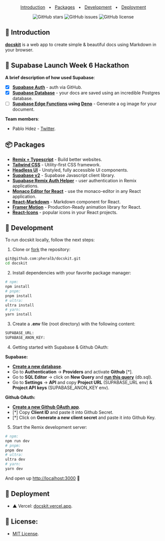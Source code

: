 <div align="center">

<!-- <a href="docskit.vercel.app">
<img src="./public/img/banner_gh.jpg" />
</a> -->

<p></p>

<a href="#-introduction">Introduction</a>
<span>&nbsp;&nbsp;•&nbsp;&nbsp;</span>
<a href="#-packages">Packages</a>
<span>&nbsp;&nbsp;•&nbsp;&nbsp;</span>
<a href="#-development">Development</a>
<span>&nbsp;&nbsp;•&nbsp;&nbsp;</span>
<a href="#-deployment">Deployment</a>

![GitHub stars](https://img.shields.io/github/stars/pheralb/docskit)
![GitHub issues](https://img.shields.io/github/issues/pheralb/docskit)
![GitHub license](https://img.shields.io/github/license/pheralb/docskit)

</div>

## 👋 Introduction

**[docskit](https://docskit.vercel.app/)** is a web app to create simple & beautiful docs using Markdown in your browser.

## 🌳 Supabase Launch Week 6 Hackathon

**A brief description of how used Supabase**:

- [x] **[Supabase Auth](https://supabase.com/docs/guides/auth/overview)** - auth via GitHub.
- [x] **[Supabase Database](https://supabase.com/docs/guides/database)** - your docs are saved using an incredible Postgres database.
- [ ] **[Supabase Edge Functions](https://supabase.com/docs/guides/functions) using [Deno](https://deno.land/)** - Generate a og image for your document.

**Team members**:

- Pablo Hdez - [Twitter](https://twitter.com/pheralb_).

## 📦 Packages

- **[Remix + Typescript](https://remix.run/)** - Build better websites.
- **[Tailwind CSS](https://tailwindcss.com/)** - Utility-first CSS framework.
- **[Headless UI](https://headlessui.com/)** - Unstyled, fully accessible UI components.
- **[Supabase v2](https://supabase.com/docs/reference/javascript/introduction)** - Supabase Javascript client library.
- **[Supabase Remix Auth Helper](https://supabase.com/docs/guides/auth/auth-helpers/remix)** - user authentication in Remix applications.
- **[Monaco Editor for React](https://github.com/suren-atoyan/monaco-react)** - use the monaco-editor in any React application.
- **[React-Markdown](https://github.com/remarkjs/react-markdown)** - Markdown component for React.
- **[Framer Motion](https://www.framer.com/motion/)** - Production-Ready animation library for React.
- **[React-Icons](https://react-icons.github.io/react-icons/)** - popular icons in your React projects.

## 🔧 Development

To run docskit locally, follow the next steps:

1. Clone or [fork](https://github.com/pheralb/docskit/fork) the repository:

```sh
git@github.com:pheralb/docskit.git
cd docskit
```

2. Install dependencies with your favorite package manager:

```sh
# npm:
npm install
# pnpm:
pnpm install
# ultra:
ultra install
# yarn:
yarn install
```

3. Create a **.env** file (root directory) with the following content:

```sh
SUPABASE_URL:
SUPABASE_ANON_KEY:
```

4. Getting started with Supabase & Github OAuth:

**Supabase:**

- **[Create a new database](https://database.new/)**.
- Go to **Authentication** -> **Providers** and activate **Github** [*].
- Go to **SQL Editor** -> click on **New Query** and **[run this query](https://github.com/pheralb/docskit/blob/main/db.sql)** (db.sql).
- Go to **Settings** -> **API** and copy **Project URL** (SUPABASE_URL env) & **Project API keys** (SUPABASE_ANON_KEY env).

**Github OAuth:**

- **[Create a new Github OAuth app](https://github.com/settings/applications/new)**.
- [*] Copy **Client ID** and paste it into Github Secret.
- [*] Click on **Generate a new client secret** and paste it into Github Key. 

5. Start the Remix development server:

```sh
# npm:
npm run dev
# pnpm:
pnpm dev
# ultra:
ultra dev
# yarn:
yarn dev
```

And open up [http://localhost:3000](http://localhost:3000) 🎉

## 🚀 Deployment

- ▲ Vercel: [docskit.vercel.app](https://docskit.vercel.app/).

## 📄 License:

- [MIT License](https://github.com/pheralb/docskit/blob/main/LICENSE).